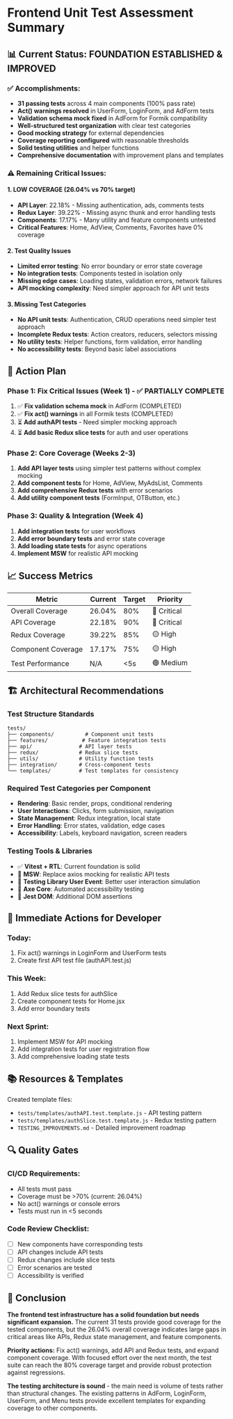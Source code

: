 # Frontend Unit Test Assessment Summary

## 📊 **Current Status: FOUNDATION ESTABLISHED & IMPROVED**

### ✅ **Accomplishments:**

- **31 passing tests** across 4 main components (100% pass rate)
- **Act() warnings resolved** in UserForm, LoginForm, and AdForm tests
- **Validation schema mock fixed** in AdForm for Formik compatibility
- **Well-structured test organization** with clear test categories
- **Good mocking strategy** for external dependencies
- **Coverage reporting configured** with reasonable thresholds
- **Solid testing utilities** and helper functions
- **Comprehensive documentation** with improvement plans and templates

### ⚠️ **Remaining Critical Issues:**

#### **1. LOW COVERAGE (26.04% vs 70% target)**

- **API Layer**: 22.18% - Missing authentication, ads, comments tests
- **Redux Layer**: 39.22% - Missing async thunk and error handling tests
- **Components**: 17.17% - Many utility and feature components untested
- **Critical Features**: Home, AdView, Comments, Favorites have 0% coverage

#### **2. Test Quality Issues**

- **Limited error testing**: No error boundary or error state coverage
- **No integration tests**: Components tested in isolation only
- **Missing edge cases**: Loading states, validation errors, network failures
- **API mocking complexity**: Need simpler approach for API unit tests

#### **3. Missing Test Categories**

- **No API unit tests**: Authentication, CRUD operations need simpler test approach
- **Incomplete Redux tests**: Action creators, reducers, selectors missing
- **No utility tests**: Helper functions, form validation, error handling
- **No accessibility tests**: Beyond basic label associations

## 🚀 **Action Plan**

### **Phase 1: Fix Critical Issues (Week 1) - ✅ PARTIALLY COMPLETE**

1. ✅ **Fix validation schema mock** in AdForm (COMPLETED)
2. ✅ **Fix act() warnings** in all Formik tests (COMPLETED)
3. ⏳ **Add authAPI tests** - Need simpler mocking approach
4. ⏳ **Add basic Redux slice tests** for auth and user operations

### **Phase 2: Core Coverage (Weeks 2-3)**

1. **Add API layer tests** using simpler test patterns without complex mocking
2. **Add component tests** for Home, AdView, MyAdsList, Comments
3. **Add comprehensive Redux tests** with error scenarios
4. **Add utility component tests** (FormInput, OTButton, etc.)

### **Phase 3: Quality & Integration (Week 4)**

1. **Add integration tests** for user workflows
2. **Add error boundary tests** and error state coverage
3. **Add loading state tests** for async operations
4. **Implement MSW** for realistic API mocking

## 📈 **Success Metrics**

| Metric             | Current | Target | Priority    |
| ------------------ | ------- | ------ | ----------- |
| Overall Coverage   | 26.04%  | 80%    | 🔴 Critical |
| API Coverage       | 22.18%  | 90%    | 🔴 Critical |
| Redux Coverage     | 39.22%  | 85%    | 🟡 High     |
| Component Coverage | 17.17%  | 75%    | 🟡 High     |
| Test Performance   | N/A     | <5s    | 🟢 Medium   |

## 🏗️ **Architectural Recommendations**

### **Test Structure Standards**

```
tests/
├── components/          # Component unit tests
├── features/           # Feature integration tests
├── api/               # API layer tests
├── redux/             # Redux slice tests
├── utils/             # Utility function tests
├── integration/       # Cross-component tests
└── templates/         # Test templates for consistency
```

### **Required Test Categories per Component**

- **Rendering**: Basic render, props, conditional rendering
- **User Interactions**: Clicks, form submission, navigation
- **State Management**: Redux integration, local state
- **Error Handling**: Error states, validation, edge cases
- **Accessibility**: Labels, keyboard navigation, screen readers

### **Testing Tools & Libraries**

- ✅ **Vitest + RTL**: Current foundation is solid
- 🔄 **MSW**: Replace axios mocking for realistic API tests
- 🔄 **Testing Library User Event**: Better user interaction simulation
- 🔄 **Axe Core**: Automated accessibility testing
- 🔄 **Jest DOM**: Additional DOM assertions

## 🎯 **Immediate Actions for Developer**

### **Today:**

1. Fix act() warnings in LoginForm and UserForm tests
2. Create first API test file (authAPI.test.js)

### **This Week:**

1. Add Redux slice tests for authSlice
2. Create component tests for Home.jsx
3. Add error boundary tests

### **Next Sprint:**

1. Implement MSW for API mocking
2. Add integration tests for user registration flow
3. Add comprehensive loading state tests

## 📚 **Resources & Templates**

Created template files:

- `tests/templates/authAPI.test.template.js` - API testing pattern
- `tests/templates/authSlice.test.template.js` - Redux testing pattern
- `TESTING_IMPROVEMENTS.md` - Detailed improvement roadmap

## 🔍 **Quality Gates**

### **CI/CD Requirements:**

- All tests must pass
- Coverage must be >70% (current: 26.04%)
- No act() warnings or console errors
- Tests must run in <5 seconds

### **Code Review Checklist:**

- [ ] New components have corresponding tests
- [ ] API changes include API tests
- [ ] Redux changes include slice tests
- [ ] Error scenarios are tested
- [ ] Accessibility is verified

## 📝 **Conclusion**

**The frontend test infrastructure has a solid foundation but needs significant expansion.** The current 31 tests provide good coverage for the tested components, but the 26.04% overall coverage indicates large gaps in critical areas like APIs, Redux state management, and feature components.

**Priority actions:** Fix act() warnings, add API and Redux tests, and expand component coverage. With focused effort over the next month, the test suite can reach the 80% coverage target and provide robust protection against regressions.

**The testing architecture is sound** - the main need is volume of tests rather than structural changes. The existing patterns in AdForm, LoginForm, UserForm, and Menu tests provide excellent templates for expanding coverage to other components.
